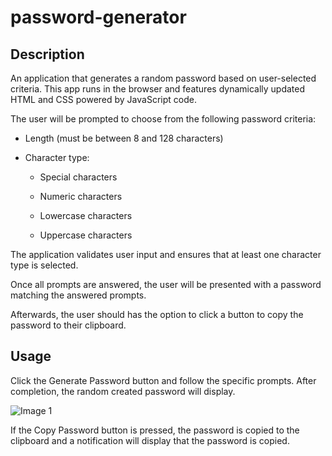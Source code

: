 # password-generator

## Description

An application that generates a random password based on user-selected criteria. This app runs in the browser and features dynamically updated HTML and CSS powered by JavaScript code.

The user will be prompted to choose from the following password criteria:

* Length (must be between 8 and 128 characters)

* Character type:

  * Special characters 

  * Numeric characters

  * Lowercase characters

  * Uppercase characters

The application validates user input and ensures that at least one character type is selected.

Once all prompts are answered, the user will be presented with a password matching the answered prompts.

Afterwards, the user should has the option to click a button to copy the password to their clipboard.

## Usage

Click the Generate Password button and follow the specific prompts. After completion, the random created password will display. 

![Image 1](https://raw.githubusercontent.com/HannahYudkin/password-generator/branch/path/to/img.png)

If the Copy Password button is pressed, the password is copied to the clipboard and a notification will display that the password is copied. 
